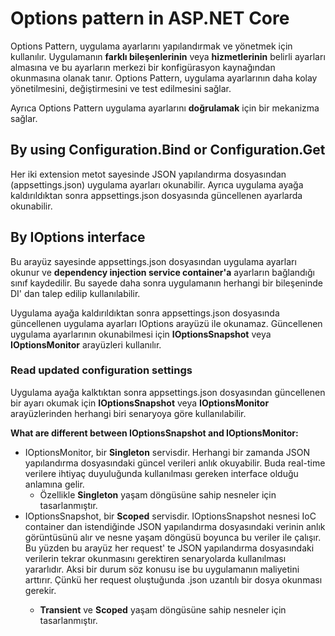 # Options pattern in ASP.NET Core
Options Pattern, uygulama ayarlarını yapılandırmak ve yönetmek için kullanılır. Uygulamanın **farklı bileşenlerinin** veya **hizmetlerinin** belirli ayarları almasına ve bu ayarların merkezi bir konfigürasyon kaynağından okunmasına olanak tanır. Options Pattern, uygulama ayarlarının daha kolay yönetilmesini, değiştirmesini ve test edilmesini sağlar.

Ayrıca Options Pattern uygulama ayarlarını **doğrulamak** için bir mekanizma sağlar.

## By using Configuration.Bind or Configuration.Get<T>
Her iki extension metot sayesinde JSON yapılandırma dosyasından (appsettings.json) uygulama ayarları okunabilir. Ayrıca uygulama ayağa kaldırıldıktan sonra appsettings.json dosyasında güncellenen ayarlarda okunabilir.

## By IOptions<T> interface
Bu arayüz sayesinde appsettings.json dosyasından uygulama ayarları okunur ve **dependency injection service container'a** ayarların bağlandığı sınıf kaydedilir. Bu sayede daha sonra uygulamanın herhangi bir bileşeninde DI' dan talep edilip kullanılabilir.

Uygulama ayağa kaldırıldıktan sonra appsettings.json dosyasında güncellenen uygulama ayarları IOptions<T> arayüzü ile okunamaz. Güncellenen uygulama ayarlarının okunabilmesi için **IOptionsSnapshot** veya **IOptionsMonitor** arayüzleri kullanılır.

### Read updated configuration settings
Uygulama ayağa kalktıktan sonra appsettings.json dosyasından güncellenen bir ayarı okumak için **IOptionsSnapshot** veya **IOptionsMonitor** arayüzlerinden herhangi biri senaryoya göre kullanılabilir.

**What are different between IOptionsSnapshot and IOptionsMonitor:**

* IOptionsMonitor, bir **Singleton** servisdir. Herhangi bir zamanda JSON yapılandırma dosyasındaki güncel verileri anlık okuyabilir. Buda real-time verilere ihtiyaç duyuluğunda kullanılması gereken interface olduğu anlamına gelir. 
    - Özellikle **Singleton** yaşam döngüsüne sahip nesneler için tasarlanmıştır. 
* IOptionsSnapshot, bir **Scoped** servisdir. IOptionsSnapshot<T> nesnesi IoC container dan istendiğinde JSON yapılandırma dosyasındaki verinin anlık görüntüsünü alır ve nesne yaşam döngüsü boyunca bu veriler ile çalışır. Bu yüzden bu arayüz her request' te JSON yapılandırma dosyasındaki verilerin tekrar okunmasını gerektiren senaryolarda kullanılması yararlıdır. Aksi bir durum söz konusu ise bu uygulamanın maliyetini arttırır. Çünkü her request oluştuğunda .json uzantılı bir dosya okunması gerekir. 
    - **Transient** ve **Scoped** yaşam döngüsüne sahip nesneler için tasarlanmıştır.